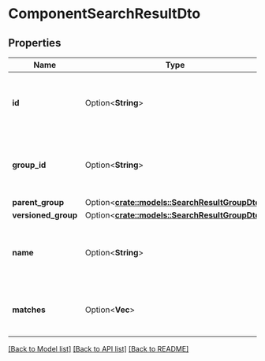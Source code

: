 # ComponentSearchResultDto

## Properties

Name | Type | Description | Notes
------------ | ------------- | ------------- | -------------
**id** | Option<**String**> | The id of the component that matched the search. | [optional]
**group_id** | Option<**String**> | The group id of the component that matched the search. | [optional]
**parent_group** | Option<[**crate::models::SearchResultGroupDto**](SearchResultGroupDTO.md)> |  | [optional]
**versioned_group** | Option<[**crate::models::SearchResultGroupDto**](SearchResultGroupDTO.md)> |  | [optional]
**name** | Option<**String**> | The name of the component that matched the search. | [optional]
**matches** | Option<**Vec<String>**> | What matched the search from the component. | [optional]

[[Back to Model list]](../README.md#documentation-for-models) [[Back to API list]](../README.md#documentation-for-api-endpoints) [[Back to README]](../README.md)


